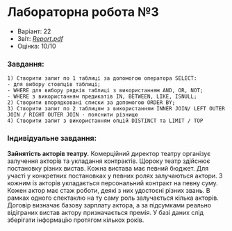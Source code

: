 # Лабораторна робота №3

- Варіант: 22
- Звіт: [*Report.pdf*](Report.pdf)
- Оцінка: 10/10

### Завдання:
    1) Створити запит по 1 таблиці за допомогою оператора SELECT:
    - для вибору стовпців таблиці;
    - WHERE для вибору рядків таблиці з використанням AND, OR, NOT;
    - WHERE з використанням предикатів IN, BETWEEN, LIKE, ISNULL;
    2) Створити впорядковані списки за допомогою ORDER BY;
    3) Створити запит по 2 таблицям з використанням INNER JOIN/ LEFT OUTER JOIN / RIGHT OUTER JOIN - пояснити різницю
    4) Створити запит з використанням опцій DISTINCT та LIMIT / TOP

### Індивідуальне завдання:
**Зайнятість акторів театру.** Комерційний директор театру організує залучення акторів та укладання контрактів. Щороку театр здійснює постановку різних вистав. Кожна вистава має певний бюджет. Для участі у конкретних постановках у певних ролях залучаються актори. З кожним із акторів укладається персональний контракт на певну суму. Кожен актор має стаж роботи, деякі з них удостоєні різних звань. В рамках одного спектаклю на ту саму роль залучається кілька акторів. Договір визначає базову зарплату актора, а за підсумками реально відіграних вистав актору призначається премія. У базі даних слід зберігати інформацію протягом кількох років.